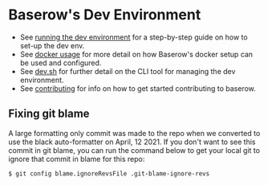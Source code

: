 # Baserow's Dev Environment

- See [running the dev environment](../guides/running-the-dev-environment.md) for a
  step-by-step guide on how to set-up the dev env.
- See [docker usage](../reference/baserow-docker-api.md) for more detail on how
  Baserow's docker setup can be used and configured.
- See [dev.sh](../development/dev_sh.md) for further detail on the CLI tool for managing
  the dev environment.
- See [contributing](../../CONTRIBUTING.md) for info on how to get started contributing
  to baserow.

## Fixing git blame

A large formatting only commit was made to the repo when we converted to use the black
auto-formatter on April, 12 2021. If you don't want to see this commit in git blame, you
can run the command below to get your local git to ignore that commit in blame for this
repo:

```bash
$ git config blame.ignoreRevsFile .git-blame-ignore-revs
```
